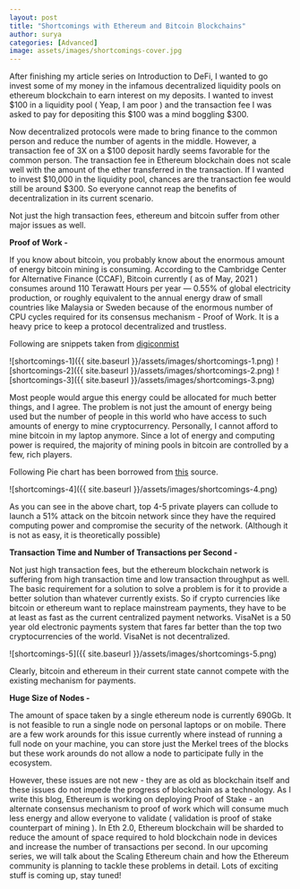 ```yaml
---
layout: post
title: "Shortcomings with Ethereum and Bitcoin Blockchains"
author: surya
categories: [Advanced]
image: assets/images/shortcomings-cover.jpg
---
```


After finishing my article series on Introduction to DeFi, I wanted to go invest some of my money in the infamous decentralized liquidity pools on ethereum blockchain to earn interest on my deposits. I wanted to invest $100 in a liquidity pool ( Yeap, I am poor ) and the transaction fee I was asked to pay for depositing this $100 was a mind boggling $300.

Now decentralized protocols were made to bring finance to the common person and reduce the number of agents in the middle. However, a transaction fee of 3X on a $100 deposit hardly seems favorable for the common person. The transaction fee in Ethereum blockchain does not scale well with the amount of the ether transferred in the transaction. If I wanted to invest $10,000 in the liquidity pool, chances are the transaction fee would still be around $300. So everyone cannot reap the benefits of decentralization in its current scenario.

Not just the high transaction fees, ethereum and bitcoin suffer from other major issues as well.

<b>Proof of Work -</b>

If you know about bitcoin, you probably know about the enormous amount of energy bitcoin mining is consuming. According to the Cambridge Center for Alternative Finance (CCAF), Bitcoin currently ( as of May, 2021 ) consumes around 110 Terawatt Hours per year — 0.55% of global electricity production, or roughly equivalent to the annual energy draw of small countries like Malaysia or Sweden because of the enormous number of CPU cycles required for its consensus mechanism - Proof of Work. It is a heavy price to keep a protocol decentralized and trustless.

Following are snippets taken from [digiconmist](https://digiconomist.net/bitcoin-energy-consumption/)

![shortcomings-1]({{ site.baseurl }}/assets/images/shortcomings-1.png)
![shortcomings-2]({{ site.baseurl }}/assets/images/shortcomings-2.png)
![shortcomings-3]({{ site.baseurl }}/assets/images/shortcomings-3.png)

Most people would argue this energy could be allocated for much better things, and I agree.
The problem is not just the amount of energy being used but the number of people in this world who have access to such amounts of energy to mine cryptocurrency. Personally, I cannot afford to mine bitcoin in my laptop anymore. Since a lot of energy and computing power is required, the majority of mining pools in bitcoin are controlled by a few, rich players.

Following Pie chart has been borrowed from [this](https://www.blockchain.com/charts/pools) source.

![shortcomings-4]({{ site.baseurl }}/assets/images/shortcomings-4.png)

As you can see in the above chart, top 4-5 private players can collude to launch a 51% attack on the bitcoin network since they have the required computing power and compromise the security of the network. (Although it is not as easy, it is theoretically possible)


<b>Transaction Time and Number of Transactions per Second -</b>

Not just high transaction fees, but the ethereum blockchain network is suffering from high transaction time and low transaction throughput as well.
The basic requirement for a solution to solve a problem is for it to provide a better solution than whatever currently exists. So if crypto currencies like bitcoin or ethereum want to replace mainstream payments, they have to be at least as fast as the current centralized payment networks.
VisaNet is a 50 year old electronic payments system that fares far better than the top two cryptocurrencies of the world. VisaNet is not decentralized.

![shortcomings-5]({{ site.baseurl }}/assets/images/shortcomings-5.png)

Clearly, bitcoin and ethereum in their current state cannot compete with the existing mechanism for payments.

<b> Huge Size of Nodes - </b>

The amount of space taken by a single ethereum node is currently 690Gb. It is not feasible to run a single node on personal laptops or on mobile. There are a few work arounds for this issue currently where instead of running a full node on your machine, you can store just the Merkel trees of the blocks but these work arounds do not allow a node to participate fully in the ecosystem.

However, these issues are not new - they are as old as blockchain itself and these issues do not impede the progress of blockchain as a technology. As I write this blog, Ethereum is working on deploying Proof of Stake - an alternate consensus mechanism to proof of work which will consume much less energy and allow everyone to validate ( validation is proof of stake counterpart of mining ). In Eth 2.0, Ethereum blockchain will be sharded to reduce the amount of space required to hold blockchain node in devices and increase the number of transactions per second.
In our upcoming series, we will talk about the Scaling Ethereum chain and how the Ethereum community is planning to tackle these problems in detail. Lots of exciting stuff is coming up, stay tuned!